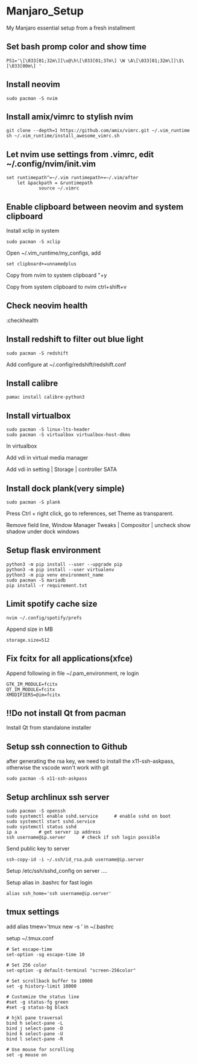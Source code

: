 # Manjaro_Setup
My Manjaro essential setup from a fresh installment


## Set bash promp color and show time
```
PS1='\[\033[01;32m\][\u@\h\[\033[01;37m\] \W \A\[\033[01;32m\]]\$\[\033[00m\] '
```

## Install neovim
```
sudo pacman -S nvim
```

## Install amix/vimrc to stylish nvim
```
git clone --depth=1 https://github.com/amix/vimrc.git ~/.vim_runtime
sh ~/.vim_runtime/install_awesome_vimrc.sh
```

## Let nvim use settings from .vimrc, edit ~/.config/nvim/init.vim
```
set runtimepath^=~/.vim runtimepath+=~/.vim/after
    let &packpath = &runtimepath
            source ~/.vimrc
```

## Enable clipboard between neovim and system clipboard
Install xclip in system
```
sudo pacman -S xclip
```
Open ~/.vim_runtime/my_configs, add

```
set clipboard+=unnamedplus
```
Copy from nvim to system clipboard "+y

Copy from system clipboard to nvim ctrl+shift+v

## Check neovim health
:checkhealth

## Install redshift to filter out blue light
```
sudo pacman -S redshift
```
Add configure at ~/.config/redshift/redshift.conf

## Install calibre
```
pamac install calibre-python3
```

## Install virtualbox
```
sudo pacman -S linux-lts-header
sudo pacman -S virtualbox virtualbox-host-dkms
```
In virtualbox

Add vdi in virtual media manager

Add vdi in setting | Storage | controller SATA

## Install dock plank(very simple)
```
sudo pacman -S plank
```
Press Ctrl + right click, go to references, set Theme as transparent.

Remove field line, Window Manager Tweaks | Compositor | uncheck show shadow under dock windows

## Setup flask environment
```
python3 -m pip install --user --upgrade pip
python3 -m pip install --user virtualenv
python3 -m pip venv environment_name
sudo pacman -S mariadb
pip install -r requirement.txt
```

## Limit spotify cache size
```
nvim ~/.config/spotify/prefs
```
Append size in MB
```
storage.size=512
```

## Fix fcitx for all applications(xfce)
Append following in file ~/.pam_environment, re login
```
GTK_IM_MODULE=fcitx
QT_IM_MODULE=fcitx
XMODIFIERS=@im=fcitx
```

## !!Do not install Qt from pacman
Install Qt from standalone installer

## Setup ssh connection to Github
after generating the rsa key, we need to install the x11-ssh-askpass, otherwise the vscode won't work with git
```
sudo pacman -S x11-ssh-askpass
```

## Setup archlinux ssh server
```
sudo pacman -S openssh
sudo systemctl enable sshd.service      # enable sshd on boot
sudo systemctl start sshd.service
sudo systemctl status sshd
ip a        # get server ip address
ssh username@ip.server      # check if ssh login possible
```
Send public key to server
```
ssh-copy-id -i ~/.ssh/id_rsa.pub username@ip.server
```
Setup /etc/ssh/sshd_config on server
....

Setup alias in .bashrc for fast login
```
alias ssh_home='ssh username@ip.server'
```

## tmux settings
add alias tmew='tmux new -s ' in ~/.bashrc

setup ~/.tmux.conf
```
# Set escape-time
set-option -sg escape-time 10

# Set 256 color
set-option -g default-terminal "screen-256color"

# Set scrollback buffer to 10000
set -g history-limit 10000

# Customize the status line
#set -g status-fg green
#set -g status-bg black

# hjkl pane traversal
bind h select-pane -L
bind j select-pane -D
bind k select-pane -U
bind l select-pane -R

# Use mouse for scrolling
set -g mouse on
```
